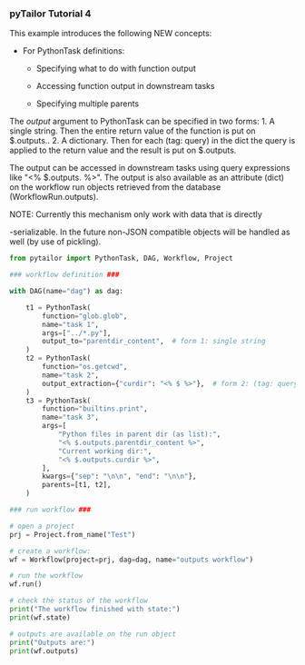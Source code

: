 ### pyTailor Tutorial 4
This example introduces the following NEW concepts:

- For PythonTask definitions:

    - Specifying what to do with function output

    - Accessing function output in downstream tasks

    - Specifying multiple parents

The *output* argument to PythonTask can be specified in two forms:
    1. A single string. Then the entire return value of the function is put on
       $.outputs.<output>.
    2. A dictionary. Then for each (tag: query) in the dict the query is
       applied to the return value and the result is put on $.outputs.<tag>

The output can be accessed in downstream tasks using query expressions like
"<%  $.outputs.<tag> %>". The output is also available as an attribute (dict)
on the workflow run objects retrieved from the database (WorkflowRun.outputs).

NOTE: Currently this mechanism only work with data that is directly

-serializable. In the future non-JSON compatible objects will be handled
as well (by use of pickling).

``` python 
from pytailor import PythonTask, DAG, Workflow, Project

### workflow definition ###

with DAG(name="dag") as dag:

    t1 = PythonTask(
        function="glob.glob",
        name="task 1",
        args=["../*.py"],
        output_to="parentdir_content",  # form 1: single string
    )
    t2 = PythonTask(
        function="os.getcwd",
        name="task 2",
        output_extraction={"curdir": "<% $ %>"},  # form 2: (tag: query) dict
    )
    t3 = PythonTask(
        function="builtins.print",
        name="task 3",
        args=[
            "Python files in parent dir (as list):",
            "<% $.outputs.parentdir_content %>",
            "Current working dir:",
            "<% $.outputs.curdir %>",
        ],
        kwargs={"sep": "\n\n", "end": "\n\n"},
        parents=[t1, t2],
    )

### run workflow ###

# open a project
prj = Project.from_name("Test")

# create a workflow:
wf = Workflow(project=prj, dag=dag, name="outputs workflow")

# run the workflow
wf.run()

# check the status of the workflow
print("The workflow finished with state:")
print(wf.state)

# outputs are available on the run object
print("Outputs are:")
print(wf.outputs)
```